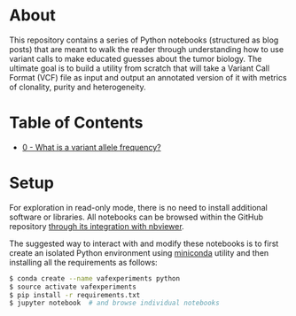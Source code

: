 # About 
This repository contains a series of Python notebooks (structured as blog posts) that are meant to walk the reader through understanding how to use variant calls to make educated guesses about the tumor biology. The ultimate goal is to build a utility from scratch that will take a Variant Call Format (VCF) file as input and output an annotated version of it with metrics of clonality, purity and heterogeneity.

# Table of Contents

* [0 - What is a variant allele frequency?](./0%20-%20What%20is%20a%20variant%20allele%20frequency%3F.ipynb)

# Setup
For exploration in read-only mode, there is no need to install additional software or libraries. All notebooks can be browsed within the GitHub repository [through its integration with nbviewer](http://blog.jupyter.org/2015/05/07/rendering-notebooks-on-github/).

The suggested way to interact with and modify these notebooks is to first create an isolated Python environment using [miniconda](http://conda.pydata.org/miniconda.html) utility and then installing all the requirements as follows:

```bash
$ conda create --name vafexperiments python
$ source activate vafexperiments
$ pip install -r requirements.txt
$ jupyter notebook  # and browse individual notebooks
```